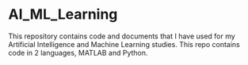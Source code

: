 # AI_ML_Learning

This repository contains code and documents that I have used for my Artificial Intelligence and Machine Learning studies. This repo contains code in 2 languages, MATLAB and Python.
